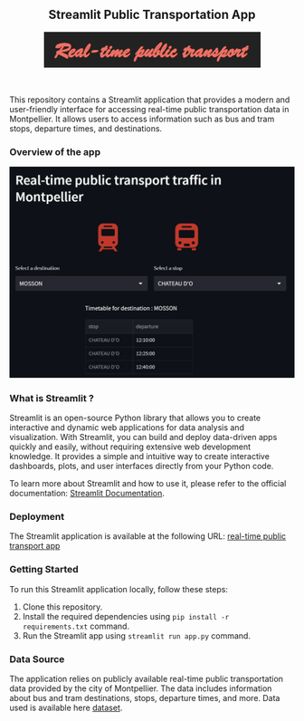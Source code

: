 <div align="center">

## Streamlit Public Transportation App

![logo](static/logo_sidebar.PNG)
</div>

<br>

This repository contains a Streamlit application that provides a modern and user-friendly interface for accessing real-time public transportation data in Montpellier. It allows users to access information such as bus and tram stops, departure times, and destinations.

### Overview of the app
<div align="center">

![overview_app](static/app.PNG)
</div>

### What is Streamlit ?
Streamlit is an open-source Python library that allows you to create interactive and dynamic web applications for data analysis and visualization. With Streamlit, you can build and deploy data-driven apps quickly and easily, without requiring extensive web development knowledge. It provides a simple and intuitive way to create interactive dashboards, plots, and user interfaces directly from your Python code.

To learn more about Streamlit and how to use it, please refer to the official documentation: [Streamlit Documentation](https://docs.streamlit.io/).


### Deployment
The Streamlit application is available at the following URL: [real-time public transport app](https://mohamedfattouhy-public-transport-app-app-3rn59b.streamlit.app/)


### Getting Started
To run this Streamlit application locally, follow these steps:

1. Clone this repository.
2. Install the required dependencies using `pip install -r requirements.txt` command.
3. Run the Streamlit app using `streamlit run app.py` command.


### Data Source
The application relies on publicly available real-time public transportation data provided by the city of Montpellier. The data includes information about bus and tram destinations, stops, departure times, and more. Data used is available here [dataset](https://data.montpellier3m.fr/dataset/offre-de-transport-tam-en-temps-reel).
